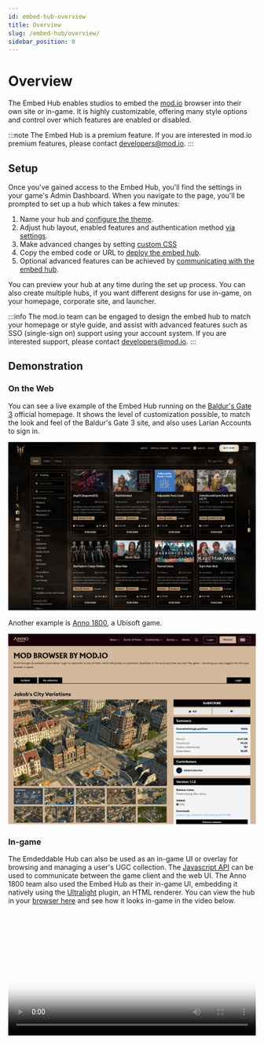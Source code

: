 ```yaml
---
id: embed-hub-overview
title: Overview
slug: /embed-hub/overview/
sidebar_position: 0
---
```


# Overview

The Embed Hub enables studios to embed the [mod.io](https://mod.io/g) browser into their own site or in-game. It is highly customizable, offering many style options and control over which features are enabled or disabled.

:::note
The Embed Hub is a premium feature. If you are interested in mod.io premium features, please contact developers@mod.io.
:::

## Setup

Once you've gained access to the Embed Hub, you'll find the settings in your game's Admin Dashboard. When you navigate to the page, you'll be prompted to set up a hub which takes a few minutes:

1. Name your hub and [configure the theme](../theme/).
2. Adjust hub layout, enabled features and authentication method [via settings](../settings/).
3. Make advanced changes by setting [custom CSS](../custom-css/)
4. Copy the embed code or URL to [deploy the embed hub](../deployment/).
5. Optional advanced features can be achieved by [communicating with the embed hub](../communication/).

You can preview your hub at any time during the set up process. You can also create multiple hubs, if you want different designs for use in-game, on your homepage, corporate site, and launcher.

:::info
The mod.io team can be engaged to design the embed hub to match your homepage or style guide, and assist with advanced features such as SSO (single-sign on) support using your account system. If you are interested support, please contact developers@mod.io.
:::

## Demonstration

### On the Web

You can see a live example of the Embed Hub running on the [Baldur's Gate 3](https://baldursgate3.game/mods#/) official homepage. It shows the level of customization possible, to match the look and feel of the Baldur's Gate 3 site, and also uses Larian Accounts to sign in.

![Baldur's Gate 3 embed hub](./images/embed_hub_demo_baldurs_gate_3.png)

Another example is [Anno 1800](https://www.anno-union.com/mods/), a Ubisoft game.

![Anno 1800 embed hub](./images/embed_hub_demo_anno_1800.png)

### In-game

The Emdeddable Hub can also be used as an in-game UI or overlay for browsing and managing a user's UGC collection. The [Javascript API](../communication/#javascript-api) can be used to communicate between the game client and the web UI. The Anno 1800 team also used the Embed Hub as their in-game UI, embedding it natively using the [Ultralight](https://ultralig.ht/) plugin, an HTML renderer. You can view the hub in your [browser here](https://anno1800.modhub.io/) and see how it looks in-game in the video below.

<video width="100%" height="auto" controls poster="/video/embed_hub_demo_anno_1800_poster.jpg">
  <source src="/video/embed_hub_demo_anno_1800.mp4" type="video/mp4" />
</video>
